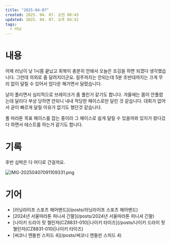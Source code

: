 ```yaml
---
title: "2025-04-07"
created: 2025. 04. 07. 오전 08:43
updated: 2025. 04. 07. 오후 04:52
tags:
  - 러닝
---
```

# 내용

어제 러닝이 낮 1시쯤 끝났고 회복이 충분히 안돼서 오늘은 조깅을 하면 되겠다 생각했습니다.  그런데 의외로 좀 달려지더군요. 질주까지는 안되는데 5분 초반대까지는 크게 무리 없이 달릴 수 있어서 업다운 해가면서 달렸습니다.

날이 풀리면서 심리적으로 브레이크가 좀 풀린거 같기도 합니다. 겨울에는 몸이 안풀렸는데 달리다 부상 당하면 안되니 내내 적당한 페이스로만 달린 것 같습니다. 대회가 없어서 굳이 빠르게 달릴 이유가 없기도 했던것 같습니다.

풀 마라톤 목표 페이스를 잡는 중이라 그 페이스로 쉽게 달릴 수 있을까와 있지가 왔다갔다 하면서 테스트를 하는거 같기도 합니다.

# 기록

후반 심박은 다 어디로 간걸까요.

![IMG-20250407091109331.png](/images/IMG-20250407091109331.png)

# 기어

- [러닝라이프 스포츠 헤어밴드](/posts/러닝라이프 스포츠 헤어밴드)
- [2024년 서울마라톤 피니셔 긴팔](/posts/2024년 서울마라톤 피니셔 긴팔)
- [나이키 드라이 핏 챌린저(CZ8831-010)|나이키 타이즈](/posts/나이키 드라이 핏 챌린저(CZ8831-010)|나이키 타이즈)
- [써코니 엔돌핀 스피드 4](/posts/써코니 엔돌핀 스피드 4)

